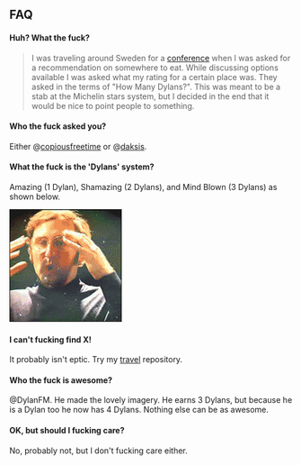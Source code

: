 ## FAQ

#### Huh? What the fuck?

> I was traveling around Sweden for a [conference](http://nordicruby.org) when I was asked for a recommendation on somewhere to eat.
> While discussing options available I was asked what my rating for a certain place was. They asked in the terms of "How Many Dylans?".
> This was meant to be a stab at the Michelin stars system, but I decided in the end that it would be nice to point people to something.

#### Who the fuck asked you?

Either @[copiousfreetime](https://github.com/copiousfreetime) or @[daksis](https://github.com/daksis).

#### What the fuck is the 'Dylans' system?

Amazing (1 Dylan), Shamazing (2 Dylans), and Mind Blown (3 Dylans) as shown below.

![](https://github.com/dylanegan/howmanydylans/raw/master/mind.blown.gif)

#### I can't fucking find X!

It probably isn't eptic. Try my [travel](https://github.com/dylanegan/travel) repository.

#### Who the fuck is awesome?

@DylanFM. He made the lovely imagery. He earns 3 Dylans, but because he is a Dylan too he now has 4 Dylans. Nothing else can be as awesome.

#### OK, but should I fucking care?

No, probably not, but I don't fucking care either.

